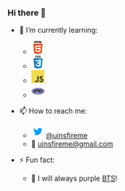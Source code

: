 ### Hi there 👋

- 🌱 I’m currently learning:
  - <img width="26px" src="https://raw.githubusercontent.com/github/explore/80688e429a7d4ef2fca1e82350fe8e3517d3494d/topics/html/html.png" alt="HTML5">
  - <img width="26px" src="https://raw.githubusercontent.com/github/explore/80688e429a7d4ef2fca1e82350fe8e3517d3494d/topics/css/css.png" alt="CSS3">
  - <img width="26px" src="https://raw.githubusercontent.com/github/explore/80688e429a7d4ef2fca1e82350fe8e3517d3494d/topics/javascript/javascript.png" alt="JavaScript">
  - <img width="26px" src="https://raw.githubusercontent.com/github/explore/80688e429a7d4ef2fca1e82350fe8e3517d3494d/topics/php/php.png" alt="PHP">

- 📫 How to reach me:
  - <img width="26px" src="https://raw.githubusercontent.com/github/explore/80688e429a7d4ef2fca1e82350fe8e3517d3494d/topics/twitter/twitter.png" alt="Twitter"> [@uinsfireme](https://twitter.com/uinsfireme)
  - 📧 [uinsfireme@gmail.com](mailto:uinsfireme@gmail.com)

- ⚡ Fun fact:
  - 💜 I will always purple [BTS](https://twitter.com/BTS_twt)!
